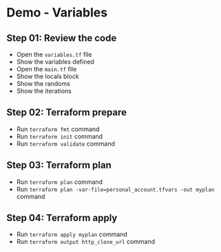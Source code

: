 # Demo - Variables

## Step 01: Review the code

- Open the `variables.tf` file
- Show the variables defined
- Open the `main.tf` file
- Show the locals block
- Show the randoms
- Show the iterations

## Step 02: Terraform prepare

- Run `terraform fmt` command
- Run `terraform init` command
- Run `terraform validate` command

## Step 03: Terraform plan

- Run `terraform plan` command
- Run `terraform plan -var-file=personal_account.tfvars -out myplan` command

## Step 04: Terraform apply

- Run `terraform apply myplan` command
- Run `terraform output http_clone_url` command
